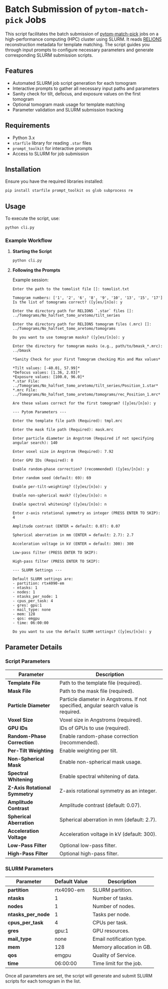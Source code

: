 
# Batch Submission of `pytom-match-pick` Jobs

This script facilitates the batch submission of [pytom-match-pick](https://github.com/SBC-Utrecht/pytom-match-pick) jobs on a high-performance computing (HPC) cluster using SLURM. It reads [RELION5](https://github.com/3dem/relion/tree/ver5.0) reconstruction metadata for template matching. The script guides you through input prompts to configure necessary parameters and generate corresponding SLURM submission scripts.

## Features

- Automated SLURM job script generation for each tomogram
- Interactive prompts to gather all necessary input paths and parameters
- Sanity check for tilt, defocus, and exposure values on the first tomogram
- Optional tomogram mask usage for template matching
- Parameter validation and SLURM submission tracking

## Requirements

- Python 3.x
- `starfile` library for reading `.star` files
- `prompt_toolkit` for interactive prompts
- Access to SLURM for job submission

## Installation

Ensure you have the required libraries installed:
```bash
pip install starfile prompt_toolkit os glob subprocess re
```

## Usage

To execute the script, use:
```bash
python cli.py
```

### Example Workflow

1. **Starting the Script**
   ```bash
   python cli.py
   ```

2. **Following the Prompts**

   Example session:
   ```text
   Enter the path to the tomolist file []: tomolist.txt

   Tomogram numbers: ['1', '2', '6', '8', '9', '10', '13', '15', '17']
   Is the list of tomograms correct? ([y]es/[n]o): y

   Enter the directory path for RELION5 `.star` files []: ../Tomograms/No_halfset_tomo_aretomo/tilt_series

   Enter the directory path for RELION5 tomogram files (.mrc) []: ../Tomograms/No_halfset_tomo_aretomo/tomograms

   Do you want to use tomogram masks? ([y]es/[n]o): y

   Enter the directory for tomogram masks (e.g., path/to/bmask_*.mrc): ../bmask

   *Sanity Check for your First Tomogram checking Min and Max values*

   *Tilt values: [-40.01, 57.99]*
   *Defocus values: [1.36, 2.03]*
   *Exposure values: [100.0, 96.0]*
   *.star File: ../Tomograms/No_halfset_tomo_aretomo/tilt_series/Position_1.star*
   *.mrc File: ../Tomograms/No_halfset_tomo_aretomo/tomograms/rec_Position_1.mrc*

   Are these values correct for the first tomogram? ([y]es/[n]o): y

   --- Pytom Parameters ---

   Enter the template file path (Required): tmpl.mrc

   Enter the mask file path (Required): mask.mrc

   Enter particle diameter in Angstrom (Required if not specifying angular search): 140

   Enter voxel size in Angstrom (Required): 7.92

   Enter GPU IDs (Required): 0

   Enable random-phase correction? (recommended) ([y]es/[n]o): y

   Enter random seed (default: 69): 69

   Enable per-tilt-weighting? ([y]es/[n]o): y

   Enable non-spherical mask? ([y]es/[n]o): n

   Enable spectral whitening? ([y]es/[n]o): n

   Enter z-axis rotational symmetry as integer (PRESS ENTER TO SKIP): 4

   Amplitude contrast (ENTER = default: 0.07): 0.07

   Spherical aberration in mm (ENTER = default: 2.7): 2.7

   Acceleration voltage in kV (ENTER = default: 300): 300

   Low-pass filter (PRESS ENTER TO SKIP): 

   High-pass filter (PRESS ENTER TO SKIP): 

   --- SLURM Settings ---

   Default SLURM settings are:
   - partition: rtx4090-em
   - ntasks: 1
   - nodes: 1
   - ntasks_per_node: 1
   - cpus_per_task: 4
   - gres: gpu:1
   - mail_type: none
   - mem: 128
   - qos: emgpu
   - time: 06:00:00

   Do you want to use the default SLURM settings? ([y]es/[n]o): y
   ```

## Parameter Details

### Script Parameters

| Parameter | Description |
| --------- | ----------- |
| **Template File** | Path to the template file (required). |
| **Mask File** | Path to the mask file (required). |
| **Particle Diameter** | Particle diameter in Angstroms. If not specified, angular search value is required. |
| **Voxel Size** | Voxel size in Angstroms (required). |
| **GPU IDs** | IDs of GPUs to use (required). |
| **Random-Phase Correction** | Enable random-phase correction (recommended). |
| **Per-Tilt Weighting** | Enable weighting per tilt. |
| **Non-Spherical Mask** | Enable non-spherical mask usage. |
| **Spectral Whitening** | Enable spectral whitening of data. |
| **Z-Axis Rotational Symmetry** | Z-axis rotational symmetry as an integer. |
| **Amplitude Contrast** | Amplitude contrast (default: 0.07). |
| **Spherical Aberration** | Spherical aberration in mm (default: 2.7). |
| **Acceleration Voltage** | Acceleration voltage in kV (default: 300). |
| **Low-Pass Filter** | Optional low-pass filter. |
| **High-Pass Filter** | Optional high-pass filter. |

### SLURM Parameters

| Parameter | Default Value | Description |
| --------- | ------------- | ----------- |
| **partition** | rtx4090-em | SLURM partition. |
| **ntasks** | 1 | Number of tasks. |
| **nodes** | 1 | Number of nodes. |
| **ntasks_per_node** | 1 | Tasks per node. |
| **cpus_per_task** | 4 | CPUs per task. |
| **gres** | gpu:1 | GPU resources. |
| **mail_type** | none | Email notification type. |
| **mem** | 128 | Memory allocation in GB. |
| **qos** | emgpu | Quality of Service. |
| **time** | 06:00:00 | Time limit for the job. |

Once all parameters are set, the script will generate and submit SLURM scripts for each tomogram in the list.

